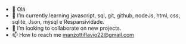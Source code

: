 - 👋 Olá
- 🌱 I’m currently learning javascript, sql, git, github, nodeJs, html, css, sqlite, Json, mysql e Respansividade.
- 💞️ I’m looking to collaborate on new projects.
- 📫 How to reach me manzottiflavio22@gmail.com
